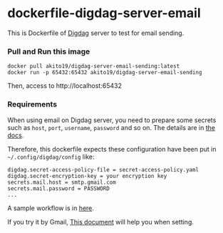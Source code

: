 # dockerfile-digdag-server-email

This is Dockerfile of [Digdag](https://github.com/treasure-data/digdag) server to test for email sending.

### Pull and Run this image

```
docker pull akito19/digdag-server-email-sending:latest
docker run -p 65432:65432 akito19/digdag-server-email-sending
```

Then, access to http://localhost:65432

### Requirements

When using email on Digdag server, you need to prepare some secrets such as `host`, `port`, `username`, `password` and so on.
The details are in [the docs](https://docs.digdag.io/operators/mail.html?highlight=email#mail-sending-email).

Therefore, this dockerfile expects these configuration have been put in `~/.config/digdag/config` like:

```
digdag.secret-access-policy-file = secret-access-policy.yaml
digdag.secret-encryption-key = your encryption key
secrets.mail.host = smtp.gmail.com
secrets.mail.password = PASSWORD
...
```

A sample workflow is in [here](https://github.com/akito19/dockerized-digdag-server-email/sample).

If you try it by Gmail, [This document](https://support.google.com/accounts/answer/185833?hl=en) will help you when setting.
